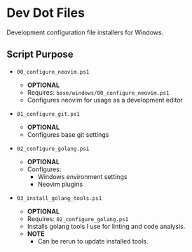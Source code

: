 # Dev Dot Files

Development configuration file installers for Windows.

## Script Purpose

* `00_configure_neovim.ps1`
  * **OPTIONAL**
  * Requires: `base/windows/00_configure_neovim.ps1`
  * Configures neovim for usage as a development editor

* `01_configure_git.ps1`
  * **OPTIONAL**
  * Configures base git settings

* `02_configure_golang.ps1`
  * **OPTIONAL**
  * Configures:
    * Windows environment settings
    * Neovim plugins

* `03_install_golang_tools.ps1`
  * **OPTIONAL**
  * Requires: `02_configure_golang.ps1`
  * Installs golang tools I use for linting and code analysis.
  * **NOTE**
    * Can be rerun to update installed tools.
